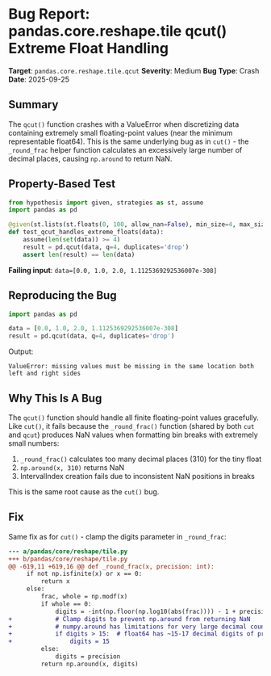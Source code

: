 # Bug Report: pandas.core.reshape.tile qcut() Extreme Float Handling

**Target**: `pandas.core.reshape.tile.qcut`
**Severity**: Medium
**Bug Type**: Crash
**Date**: 2025-09-25

## Summary

The `qcut()` function crashes with a ValueError when discretizing data containing extremely small floating-point values (near the minimum representable float64). This is the same underlying bug as in `cut()` - the `_round_frac` helper function calculates an excessively large number of decimal places, causing `np.around` to return NaN.

## Property-Based Test

```python
from hypothesis import given, strategies as st, assume
import pandas as pd

@given(st.lists(st.floats(0, 100, allow_nan=False), min_size=4, max_size=50))
def test_qcut_handles_extreme_floats(data):
    assume(len(set(data)) >= 4)
    result = pd.qcut(data, q=4, duplicates='drop')
    assert len(result) == len(data)
```

**Failing input**: `data=[0.0, 1.0, 2.0, 1.1125369292536007e-308]`

## Reproducing the Bug

```python
import pandas as pd

data = [0.0, 1.0, 2.0, 1.1125369292536007e-308]
result = pd.qcut(data, q=4, duplicates='drop')
```

Output:
```
ValueError: missing values must be missing in the same location both left and right sides
```

## Why This Is A Bug

The `qcut()` function should handle all finite floating-point values gracefully. Like `cut()`, it fails because the `_round_frac()` function (shared by both `cut` and `qcut`) produces NaN values when formatting bin breaks with extremely small numbers:

1. `_round_frac()` calculates too many decimal places (310) for the tiny float
2. `np.around(x, 310)` returns NaN
3. IntervalIndex creation fails due to inconsistent NaN positions in breaks

This is the same root cause as the `cut()` bug.

## Fix

Same fix as for `cut()` - clamp the digits parameter in `_round_frac`:

```diff
--- a/pandas/core/reshape/tile.py
+++ b/pandas/core/reshape/tile.py
@@ -619,11 +619,16 @@ def _round_frac(x, precision: int):
     if not np.isfinite(x) or x == 0:
         return x
     else:
         frac, whole = np.modf(x)
         if whole == 0:
             digits = -int(np.floor(np.log10(abs(frac)))) - 1 + precision
+            # Clamp digits to prevent np.around from returning NaN
+            # numpy.around has limitations for very large decimal counts
+            if digits > 15:  # float64 has ~15-17 decimal digits of precision
+                digits = 15
         else:
             digits = precision
         return np.around(x, digits)
```